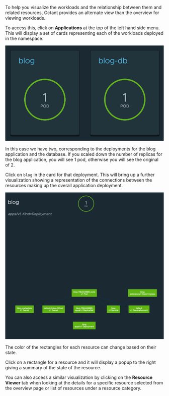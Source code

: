 To help you visualize the workloads and the relationship between them and related resources, Octant provides an alternate view than the overview for viewing workloads.

To access this, click on **Applications** at the top of the left hand side menu. This will display a set of cards representing each of the workloads deployed in the namespace.

![Workloads Overview](octant-workloads-overview.png)

In this case we have two, corresponding to the deployments for the blog application and the database. If you scaled down the number of replicas for the blog application, you will see 1 pod, otherwise you will see the original of 2.

Click on ``blog`` in the card for that deployment. This will bring up a further visualization showing a representation of the connections between the resources making up the overall application deployment.

![Workload Visualization](octant-workload-visualization.png)

The color of the rectangles for each resource can change based on their state.

Click on a rectangle for a resource and it will display a popup to the right giving a summary of the state of the resource.

You can also access a similar visualization by clicking on the **Resource Viewer** tab when looking at the details for a specific resource selected from the overview page or list of resources under a resource category.
